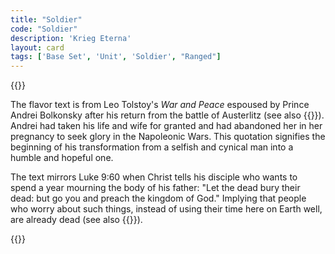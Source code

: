 ```yaml
---
title: "Soldier"
code: "Soldier"
description: 'Krieg Eterna'
layout: card
tags: ['Base Set', 'Unit', 'Soldier', "Ranged"]
---
```

{{<card-detail-page title="Soldier" artwork="Zouave by Paul Louis Narcisse Grolleron (1870)" attr="Leo Tolstoy" book="War and Peace">}}
<p>
The flavor text is from Leo Tolstoy's <i>War and Peace</i> espoused by Prince Andrei Bolkonsky after his return from the battle of Austerlitz (see also {{<cardlink name="Feint">}}). Andrei had taken his life and wife for granted and had abandoned her in her pregnancy to seek glory in the Napoleonic Wars. This quotation signifies the beginning of his transformation from a selfish and cynical man into a humble and hopeful one.
</p>
<p>
The text mirrors Luke 9:60 when Christ tells his disciple who wants to spend a year mourning the body of his father: "Let the dead bury their dead: but go you and preach the kingdom of God." Implying that people who worry about such things, instead of using their time here on Earth well, are already dead (see also {{<cardlink name="Cavalry" code="cavalry3">}}).
</p>
{{</card-detail-page>}}